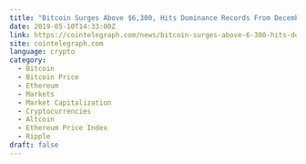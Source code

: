 ```yaml
---
title: "Bitcoin Surges Above $6,300, Hits Dominance Records From December 2017"
date: 2019-05-10T14:33:00Z
link: https://cointelegraph.com/news/bitcoin-surges-above-6-300-hits-dominance-records-from-december-2017?utm_medium=RSS&utm_source=hune
site: cointelegraph.com
language: crypto
category:
  - Bitcoin
  - Bitcoin Price
  - Ethereum
  - Markets
  - Market Capitalization
  - Cryptocurrencies
  - Altcoin
  - Ethereum Price Index
  - Ripple
draft: false
---
```

